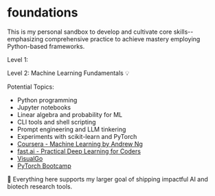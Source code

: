 # foundations
This is my personal sandbox to develop and cultivate core skills--emphasizing comprehensive practice to achieve mastery employing Python-based frameworks.

Level 1: 


Level 2: Machine Learning Fundamentals 💡

Potential Topics:
- Python programming
- Jupyter notebooks
- Linear algebra and probability for ML
- CLI tools and shell scripting
- Prompt engineering and LLM tinkering
- Experiments with scikit-learn and PyTorch
- [Coursera - Machine Learning by Andrew Ng](https://www.coursera.org/learn/machine-learning)
- [fast.ai - Practical Deep Learning for Coders](https://course.fast.ai/)
- [VisualGo](https://visualgo.net/en)
- [PyTorch Bootcamp](https://courses.opencv.org/dashboard)


📌 Everything here supports my larger goal of shipping impactful AI and biotech research tools.
